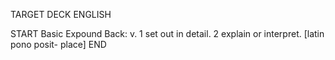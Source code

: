 TARGET DECK
ENGLISH

START
Basic
Expound
Back: v. 1 set out in detail. 2 explain or interpret. [latin pono posit- place]
END

